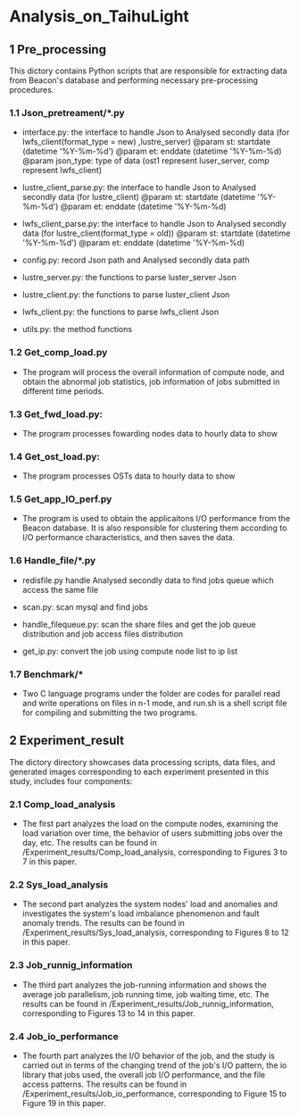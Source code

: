 # Analysis_on_TaihuLight
## 1 Pre_processing
This dictory contains Python scripts that are responsible for extracting data from Beacon's database and performing necessary pre-processing procedures.

### 1.1 Json_pretreament/*.py
 - interface.py:
    the interface to handle Json to Analysed secondly data (for lwfs_client(format_type = new) ,lustre_server)
    @param st: startdate (datetime '%Y-%m-%d')
    @param et: enddate (datetime '%Y-%m-%d)
    @param json_type: type of data (ost1 represent luser_server, comp represent lwfs_client)

 - lustre_client_parse.py:
    the interface to handle Json to Analysed secondly data (for lustre_client)
    @param st: startdate (datetime '%Y-%m-%d')
    @param et: enddate (datetime '%Y-%m-%d)

 - lwfs_client_parse.py:
    the interface to handle Json to Analysed secondly data (for lustre_client(format_type = old))
    @param st: startdate (datetime '%Y-%m-%d')
    @param et: enddate (datetime '%Y-%m-%d)

 - config.py:
    record Json path and Analysed secondly data path

 - lustre_server.py:
    the functions to parse luster_server Json

 - lustre_client.py:
    the functions to parse luster_client Json

 - lwfs_client.py:
    the functions to parse lwfs_client Json

 - utils.py:
    the method functions

### 1.2 Get_comp_load.py
 - The program will process the overall information of compute node, and obtain the abnormal job statistics, job information of jobs submitted in different time periods.

### 1.3 Get_fwd_load.py:
 - The program processes fowarding nodes data to hourly data to show

### 1.4 Get_ost_load.py:
 - The program processes OSTs data to hourly data to show

### 1.5 Get_app_IO_perf.py
 - The program is used to obtain the applicaitons I/O performance from the Beacon database. It is also responsible for clustering them according to I/O performance characteristics, and then saves the data.

### 1.6 Handle_file/*.py
 - redisfile.py
    handle Analysed secondly data to find jobs queue which access the same file

 - scan.py:
    scan mysql and find jobs

 - handle_filequeue.py:
    scan the share files and get the job queue distribution and job access files distribution

 - get_ip.py:
    convert the job using compute node list to ip list

### 1.7 Benchmark/*
 - Two C language programs under the folder are codes for parallel read and write operations on files in n-1 mode, and run.sh is a shell script file for compiling and submitting the two programs.

## 2 Experiment_result
The dictory directory showcases data processing scripts, data files, and generated images corresponding to each experiment presented in this study, includes four components:

### 2.1 Comp_load_analysis
 - The first part analyzes the load on the compute nodes, examining the load variation over time, the behavior of users submitting jobs over the day, etc. The results can be found in /Experiment_results/Comp_load_analysis, corresponding to Figures 3 to 7 in this paper.

### 2.2 Sys_load_analysis
 - The second part analyzes the system nodes' load and anomalies and investigates the system's load imbalance phenomenon and fault anomaly trends. The results can be found in /Experiment_results/Sys_load_analysis, corresponding to Figures 8 to 12 in this paper.

### 2.3 Job_runnig_information
 - The third part analyzes the job-running information and shows the average job parallelism, job running time, job waiting time, etc. The results can be found in /Experiment_results/Job_runnig_information, corresponding to Figures 13 to 14 in this paper.

### 2.4 Job_io_performance
 - The fourth part analyzes the I/O behavior of the job, and the study is carried out in terms of the changing trend of the job's I/O pattern, the io library that jobs used, the overall job I/O performance, and the file access patterns. The results can be found in /Experiment_results/Job_io_performance, corresponding to Figure 15 to Figure 19 in this paper.
